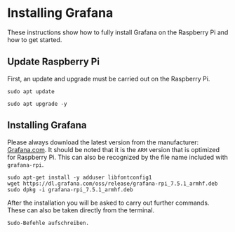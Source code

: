 # Installing Grafana
These instructions show how to fully install Grafana on the Raspberry Pi and how to get started.

## Update Raspberry Pi
First, an update and upgrade must be carried out on the Raspberry Pi.

```
sudo apt update
```
```
sudo apt upgrade -y
```

## Installing Grafana
Please always download the latest version from the manufacturer: [Grafana.com](https://grafana.com/grafana/download?pg=get&plcmt=selfmanaged-box1-cta1&platform=arm). It should be noted that it is the ``ARM`` version that is optimized for Raspberry Pi. This can also be recognized by the file name included with ``grafana-rpi``.

```
sudo apt-get install -y adduser libfontconfig1
wget https://dl.grafana.com/oss/release/grafana-rpi_7.5.1_armhf.deb
sudo dpkg -i grafana-rpi_7.5.1_armhf.deb
```

After the installation you will be asked to carry out further commands. These can also be taken directly from the terminal.
```
Sudo-Befehle aufschreiben.
```